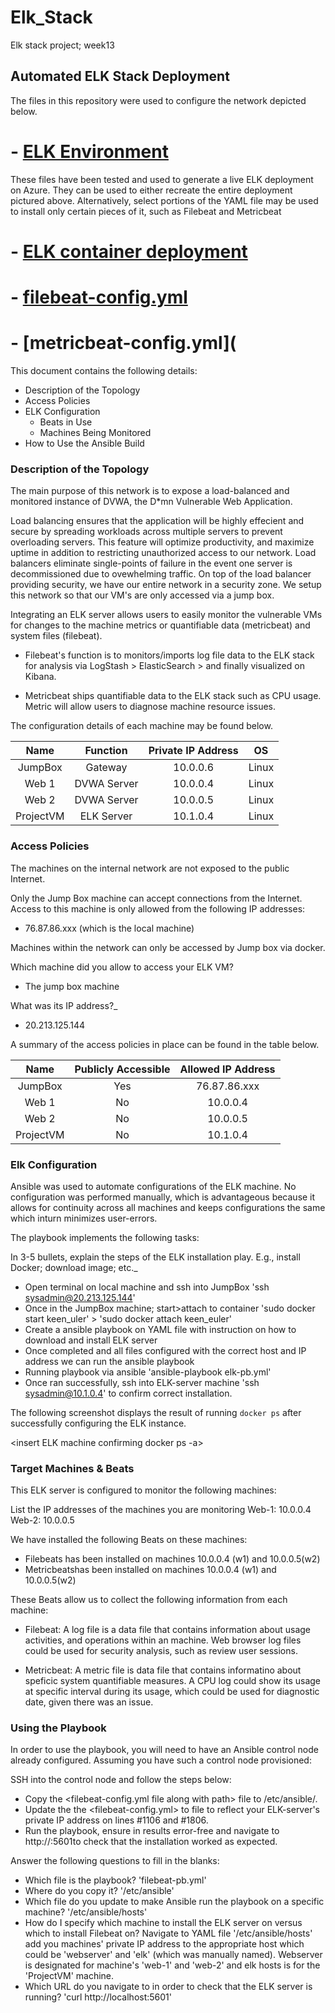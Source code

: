 # Elk_Stack
Elk stack project; week13
## Automated ELK Stack Deployment

The files in this repository were used to configure the network depicted below.

# - [ELK Environment](Diagram/ELK-NetworkDia.drawio.png)

These files have been tested and used to generate a live ELK deployment on Azure. They can be used to either recreate the entire deployment pictured above. Alternatively, select portions of the YAML file may be used to install only certain pieces of it, such as Filebeat and Metricbeat

# - [ELK container deployment](Ansible/elk-pb.yml)
# - [filebeat-config.yml](Ansible/filebeat-pb.yml)
# - [metricbeat-config.yml](

This document contains the following details:

- Description of the Topology
- Access Policies
- ELK Configuration
  - Beats in Use
  - Machines Being Monitored
- How to Use the Ansible Build


### Description of the Topology

The main purpose of this network is to expose a load-balanced and monitored instance of DVWA, the D*mn Vulnerable Web Application.

Load balancing ensures that the application will be highly effecient and secure by spreading workloads across multiple servers to prevent overloading servers. This feature will optimize productivity, and maximize uptime in addition to restricting unauthorized access to our network. Load balancers eliminate single-points of failure in the event one server is decommissioned due to ovewhelming traffic. On top of the load balancer providing security, we have our entire network in a security zone. We setup this network so that our VM's are only accessed via a jump box.

Integrating an ELK server allows users to easily monitor the vulnerable VMs for changes to the machine metrics or quantifiable data (metricbeat) and system files (filebeat).

- Filebeat's function is to monitors/imports log file data to the ELK stack for analysis via LogStash > ElasticSearch > and finally visualized on Kibana.

- Metricbeat ships quantifiable data to the ELK stack such as CPU usage. Metric will allow users to diagnose machine resource issues.

The configuration details of each machine may be found below.


|    Name   |   Function  | Private IP Address |   OS  |
|:---------:|:-----------:|:------------------:|:-----:|
|  JumpBox  |   Gateway   |      10.0.0.6      | Linux |
|   Web 1   | DVWA Server |      10.0.0.4      | Linux |
|   Web 2   | DVWA Server |      10.0.0.5      | Linux |
| ProjectVM |  ELK Server |      10.1.0.4      | Linux |


### Access Policies

The machines on the internal network are not exposed to the public Internet. 

Only the Jump Box machine can accept connections from the Internet. Access to this machine is only allowed from the following IP addresses:
- 76.87.86.xxx (which is the local machine)

Machines within the network can only be accessed by Jump box via docker.

Which machine did you allow to access your ELK VM?
- The jump box machine

What was its IP address?_
- 20.213.125.144

A summary of the access policies in place can be found in the table below.

|    Name   | Publicly Accessible | Allowed IP Address |
|:---------:|:-------------------:|:------------------:|
|  JumpBox  |         Yes         |    76.87.86.xxx    |
|   Web 1   |          No         |      10.0.0.4      |
|   Web 2   |          No         |      10.0.0.5      |
| ProjectVM |          No         |      10.1.0.4      |


### Elk Configuration

Ansible was used to automate configurations of the ELK machine. No configuration was performed manually, which is advantageous because it allows for continuity across all machines and keeps configurations the same which inturn minimizes user-errors. 

The playbook implements the following tasks:

In 3-5 bullets, explain the steps of the ELK installation play. E.g., install Docker; download image; etc._
- Open terminal on local machine and ssh into JumpBox 'ssh sysadmin@20.213.125.144'
- Once in the JumpBox machine; start>attach to container 'sudo docker start keen_uler' > 'sudo docker attach keen_euler'
- Create a ansible playbook on YAML file with instruction on how to download and install ELK server <insert elk-pb.yml path>
- Once completed and all files configured with the correct host and IP address we can run the ansible playbook
- Running playbook via ansible 'ansible-playbook elk-pb.yml'
- Once ran successfully, ssh into ELK-server machine 'ssh sysadmin@10.1.0.4' to confirm correct installation.

The following screenshot displays the result of running `docker ps` after successfully configuring the ELK instance.

<insert ELK machine confirming docker ps -a>

### Target Machines & Beats

This ELK server is configured to monitor the following machines:

List the IP addresses of the machines you are monitoring
	Web-1: 10.0.0.4
	Web-2: 10.0.0.5

We have installed the following Beats on these machines:

- Filebeats has been installed on machines 10.0.0.4 (w1) and 10.0.0.5(w2) <insert module status img>
- Metricbeatshas been installed on machines 10.0.0.4 (w1) and 10.0.0.5(w2) <insert module status img>

These Beats allow us to collect the following information from each machine:

- Filebeat: A log file is a data file that contains information about usage activities, and operations within an machine. Web browser log files could be used for security analysis, such as review user sessions.

- Metricbeat: A metric file is data file that contains informatino about speficic system quantifiable measures. A CPU log could show its usage at specific interval during its usage, which could be used for diagnostic date, given there was an issue. 

### Using the Playbook

In order to use the playbook, you will need to have an Ansible control node already configured. Assuming you have such a control node provisioned: 

SSH into the control node and follow the steps below:
- Copy the <filebeat-config.yml file along with path> file to /etc/ansible/.
- Update the the <filebeat-config.yml> to file to reflect your ELK-server's private IP address on lines #1106 and #1806.
- Run the playbook, ensure in results error-free and navigate to http://<localhost>:5601to check that the installation worked as expected.

Answer the following questions to fill in the blanks:

- Which file is the playbook? 
	'filebeat-pb.yml'<insertpath>
- Where do you copy it? 
	'/etc/ansible'
- Which file do you update to make Ansible run the playbook on a specific machine?
	'/etc/ansible/hosts'
- How do I specify which machine to install the ELK server on versus which to install Filebeat on?
	Navigate to YAML file '/etc/ansible/hosts' add you machines' private IP address to the 	appropriate host which could be 'webserver' and 'elk' (which was manually named). Webserver is 		designated for machine's 'web-1' and 'web-2' and elk hosts is for the 'ProjectVM' machine.
- Which URL do you navigate to in order to check that the ELK server is running?
	'curl http://localhost:5601'

